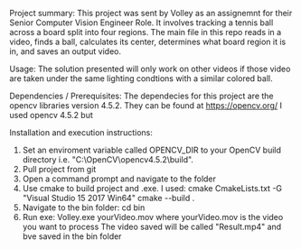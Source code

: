 Project summary:
This project was sent by Volley as an assignemnt for their Senior Computer Vision Engineer Role. 
It involves tracking a tennis ball across a board split into four regions. 
The main file in this repo reads in a video, finds a ball, calculates its center, determines what board region it is in, and saves an output video. 

Usage:
The solution presented will only work on other videos if those video are taken under the same lighting condtions with a similar colored ball. 

Dependencies / Prerequisites:
The dependecies for this project are the opencv libraries version 4.5.2. They can be found at https://opencv.org/
I used opencv 4.5.2 but 

Installation and execution instructions:
1. Set an enviroment variable called OPENCV_DIR to your OpenCV build directory i.e. "C:\OpenCV\opencv4.5.2\build". 
2. Pull project from git
3. Open a command prompt and navigate to the folder
4. Use cmake to build project and .exe. I used:
	cmake CmakeLists.txt -G "Visual Studio 15 2017 Win64"
	cmake --build .
5. Navigate to the bin folder: 
	cd bin
6. Run exe:
	Volley.exe yourVideo.mov
   where yourVideo.mov is the video you want to process
The video saved will be called "Result.mp4" and bve saved in the bin folder
	
	